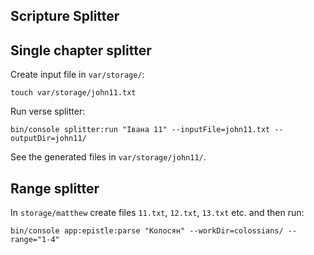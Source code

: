 Scripture Splitter
-----

## Single chapter splitter

Create input file in `var/storage/`:

```shell
touch var/storage/john11.txt
```

Run verse splitter:

```shell
bin/console splitter:run "Івана 11" --inputFile=john11.txt --outputDir=john11/
```

See the generated files in `var/storage/john11/`.

## Range splitter

In `storage/matthew` create files `11.txt`, `12.txt`, `13.txt` etc. and then run:

```shell
bin/console app:epistle:parse "Колосян" --workDir=colossians/ --range="1-4"
```
